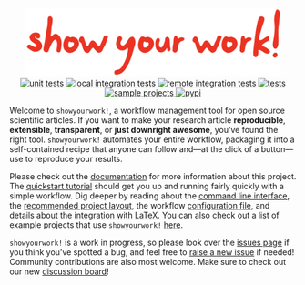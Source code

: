 <p align="center">
    <a href="https://github.com/showyourwork/showyourwork">
        <img width = "450" src="https://raw.githubusercontent.com/showyourwork/.github/main/images/showyourwork.png" alt="showyourwork"/>
    </a>
    <br/>
    <a href="https://github.com/showyourwork/showyourwork/actions/workflows/tests.yml">
        <img src="https://github.com/showyourwork/showyourwork/actions/workflows/unit_tests.yml/badge.svg" alt="unit tests"/>
    </a>
    <a href="https://github.com/showyourwork/showyourwork/actions/workflows/local_integration_tests.yml">
        <img src="https://github.com/showyourwork/showyourwork/actions/workflows/local_integration_tests.yml/badge.svg" alt="local integration tests"/>
    </a>
    <a href="https://github.com/showyourwork/showyourwork/actions/workflows/remote_integration_tests.yml">
        <img src="https://github.com/showyourwork/showyourwork/actions/workflows/remote_integration_tests.yml/badge.svg" alt="remote integration tests"/>
    </a>
    <a href="https://showyourwork.readthedocs.io">
        <img src="https://img.shields.io/static/v1?label=read&message=the%20docs&color=blue" alt="tests"/>
    </a>
    <a href="https://github.com/showyourwork/showyourwork-action/network/dependents">
        <img src="https://img.shields.io/static/v1?label=sample&message=projects&color=green" alt="sample projects"/>
    </a>
    <a href="https://pypi.org/project/showyourwork/">
        <img src="https://img.shields.io/pypi/v/showyourwork" alt="pypi"/>
    </a>
</p>

Welcome to `showyourwork!`, a workflow management tool for open source scientific articles. If you want to make your research article **reproducible**, **extensible**, **transparent**, or **just downright awesome**, you’ve found the right tool. `showyourwork!` automates your entire workflow, packaging it into a self-contained recipe that anyone can follow and—at the click of a button—use to reproduce your results.

Please check out the [documentation](https://showyourwork.readthedocs.io) for more information about this project. The [quickstart tutorial](https://showyourwork.readthedocs.io/en/latest/quickstart) should get you up and running fairly quickly with a simple workflow. Dig deeper by reading about the [command line interface](https://showyourwork.readthedocs.io/en/latest/cli), the [recommended project layout](https://showyourwork.readthedocs.io/en/latest/layout), the workflow [configuration file](https://showyourwork.readthedocs.io/en/latest/config), and details about the [integration with LaTeX](https://showyourwork.readthedocs.io/en/latest/latex). You can also check out a list of example projects that use `showyourwork!` [here](https://showyourwork.readthedocs.io/en/latest/projects).

`showyourwork!` is a work in progress, so please look over the [issues page](https://github.com/showyourwork/showyourwork/issues) if you think you’ve spotted a bug, and feel free to [raise a new issue](https://github.com/showyourwork/showyourwork/issues/new) if needed! Community contributions are also most welcome. Make sure to check out our new [discussion board](https://github.com/showyourwork/showyourwork/discussions)!
